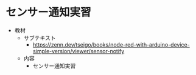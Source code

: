 # センサー通知実習

- 教材
  - サブテキスト
    - https://zenn.dev/tseigo/books/node-red-with-arduino-device-simple-version/viewer/sensor-notify
  - 内容
    - センサー通知実習

